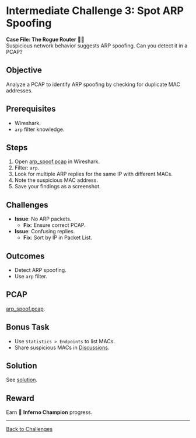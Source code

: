# Intermediate Challenge 3: Spot ARP Spoofing

**Case File: The Rogue Router** 🕵️‍♂️  
Suspicious network behavior suggests ARP spoofing. Can you detect it in a PCAP?

## Objective
Analyze a PCAP to identify ARP spoofing by checking for duplicate MAC addresses.

## Prerequisites
- Wireshark.
- `arp` filter knowledge.

## Steps
1. Open [arp_spoof.pcap](../../../pcaps/arp_spoof.pcap) in Wireshark.
2. Filter: `arp`.
3. Look for multiple ARP replies for the same IP with different MACs.
4. Note the suspicious MAC address.
5. Save your findings as a screenshot.

## Challenges
- **Issue**: No ARP packets.
  - **Fix**: Ensure correct PCAP.
- **Issue**: Confusing replies.
  - **Fix**: Sort by IP in Packet List.

## Outcomes
- Detect ARP spoofing.
- Use `arp` filter.

## PCAP
[arp_spoof.pcap](../../../pcaps/arp_spoof.pcap).

## Bonus Task
- Use `Statistics > Endpoints` to list MACs.
- Share suspicious MACs in [Discussions](https://github.com/yourusername/PacketBlaze/discussions).

## Solution
See [solution](solutions/solution_3.md).

## Reward
Earn 🦈 **Inferno Champion** progress.

---

[Back to Challenges](../../../README.md#challenges)